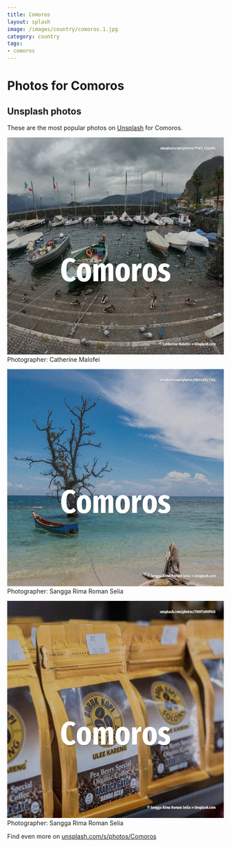 ```yaml
---
title: Comoros
layout: splash
image: /images/country/comoros.1.jpg
category: country
tags:
- comoros
---
```

# Photos for Comoros
 
## Unsplash photos
These are the most popular photos on [Unsplash](https://unsplash.com) for Comoros.
 
![Comoros](/images/country/comoros.1.jpg)
Photographer:  Catherine Malofei
 
![Comoros](/images/country/comoros.2.jpg)
Photographer:  Sangga Rima Roman Selia
 
![Comoros](/images/country/comoros.3.jpg)
Photographer:  Sangga Rima Roman Selia
 
Find even more on [unsplash.com/s/photos/Comoros](https://unsplash.com/s/photos/Comoros)
 
